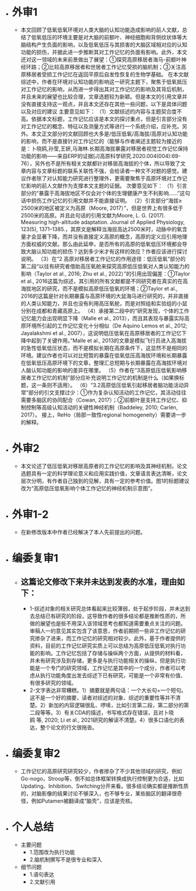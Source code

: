 - # 外审1
	- 本文回顾了低氧低氧环境对人类大脑的认知功能造成影响的前人文献，总结了低氧低压的环境主要是对大脑的前额叶、神经细胞和背侧纹状体等大脑结构产生负面的影响，以及低氧低压与其损害的大脑区域相对应的认知功能的损伤，并据此进一步推断其对工作记忆的负面有影响。此外，本文还对这一领域的未来前景做出了展望：①探究高原移居者海马-前额叶神经环路；②比较高原移居者和世居者工作记忆受损的脑机制；③关注高原移居者受损工作记忆在返回平原后自发性恢复的生物学基础。 在本文献综述中，作者在环境对认知功能的影响这一研究主题下，聚焦于低氧抵压对工作记忆的影响，从而进一步得出其对工作记忆的影响及其背后机制，并且未来的展望也比较合理，文章选题较为新颖。但是本文的引用文章并没有直接支持这一观点，并且本文还存在其他一些问题，以下是具体问题以及对应的建议 主要意见如下： （1）文献综述的内容与主题契合度不高。依据本文标题，工作记忆应该是本文的探讨重点，但是引言部分没有对工作记忆的概念、特征以及测量方式等进行一个系统介绍，应补充。另外。本文正文部分的文献回顾也大多是/低压低氧/高海拔/高原对认知功能的影响，而不是直接针对工作记忆的（能够与作者阐述主题较为接近的是：卜晓鸥,孙莹,王妍,马海林.长期高海拔暴露对移居者视觉工作记忆保持功能的影响——来自ERP的证据[J]高原科学研究.2020.004(004):69-76），另外也不是所有相关文献都针对移居高海拔的个体，所以导致了文章内容与文章标题的联系关联性不强，会给读者一种文不对题的感觉。建议作者除了对认知能力研究进行整理外，更需要聚焦于高原环境对工作记忆影响的前人文献作为支撑本文主题的证据。 次要意见如下： （1）引言部分的“暴露于高海拔地区不仅会对个体的生理健康产生不利影响......”这句话中损伤工作记忆的引用文献并不能直接证明。 （2）引言部分“海拔≥ 2500米的地区被定义为高原（Moore, 2017）”，但是世界上有很多低于2500米的高原。并且此句话的引用文献为Moore, L. G. (2017). Measuring high-altitude adaptation. Journal of Applied Physiology, 123(5), 1371–1385.，其原文是解释当海拔高达2500米时，动脉中的氧含量才会显著下降，而并没有直接定义高原的概念，高原的定义应引用地理方面权威的文献。那么由此延申，是否所有的高原的低氧低压环境都会导致大脑认知功能的损伤？达到多少米才有这样的效应？作者应该进行探讨说明。 （3）在“2 高原对移居者工作记忆的作用途径：低压低氧”部分的第二段“以往有研究者借助高压氧舱来探究高原低压低氧对人类认知能力的影响（Taylor et al., 2016; Zhu et al., 2022）”的引用出现偏差：①Taylor et al., 2016这篇为综述，其引用的所有文献都是不同研究者在真实的在高海拔地区的研究，而不是模拟高原低压低氧的环境；②Taylor et al., 2016的这篇是针对长期暴露与高原环境的大鼠海马进行研究的，并非直接的人类认知能力，并且也没有利用高压氧舱，而是对照组和实验组的小鼠分别在成都和青藏高原上。 （4）承接第二段中的“研究发现，个体的工作记忆能力会出现明显下降（Malle et al., 2013），而且其表现与暴露实际高原环境所引起的工作记忆变化十分相似（De Aquino Lemos et al., 2012; Jayalakshmi et al., 2007），这说明低压低氧在高原移居者的工作记忆下降中起到了关键作用。”Malle et al., 2013的文章是模拟飞行员进入高海拔的急性低氧低压状态，而不是模拟长期在高原条件下，这显然不是相同的环境。建议作者也可以对比短暂的暴露在低氧低压高海拔环境和长期暴露在低氧低压高原环境下的文章，整理汇总短期与长期暴露在高海拔环境对人脑认知功能的影响的差异在哪里。 （5）作者在“3高原低压低氧影响移居者工作记忆的机制”部分应补充说明工作记忆的机制是什么（如果换标题，这一条则不适用）。 （6）“3.2高原低压低氧引起移居者脑功能活动异常”部分的引文支撑过少：①作为复杂认知活动的工作记忆，其活动往往需要多脑区的协同配合（Cowan, 2017）；②前额叶是支持工作记忆、抑制控制等高级认知活动的关键性神经机制（Baddeley, 2010; Carlén, 2017）。 接上，ReHo（局部一致性regional homogeneity）需要进一步的解释。
- # 外审2
	- 本文论述了低压低氧对移居高原者的工作记忆的影响及其神经机制，论文选题具有一定的科学理论意义和应用实践价值，文章语言表达清晰，论文层次分明，有作者自己独到的见解，具有一定的参考价值。图1的标题建议改为“高原低压低氧影响个体工作记忆的神经机制示意图”。
- # 外审1-2
	- 在新修改版本中作者已经解决了本人先前提出的问题。
- # 编委复审1
	- ## 这篇论文修改下来并未达到发表的水准，理由如下：
		- 1-综述对象的相关研究总体看起来比较薄弱，处于起步阶段，并未达到去总结已有研究的阶段，这导致作者的很多结论都是推断性质的，所做的展望也是些不用深入该领域思考也都知道需要重点关注的问题。审稿人一的意见其实包含了该意思，作者前期把一些非工作记忆的研究掺杂了进来，而工作记忆的研究相对较少。此外，基于作者提供的资料，目前的工作记忆研究实质上可以总结为高原低压低氧对执行功能的影响。工作记忆包括了存储与操纵两个方面，从提供的材料看，并未有研究涉及到存储，更多是与执行功能相关的操纵，但是执行功能是一个专门的研究领域，工作记忆是其中的一个成分，作者可以考虑从执行功能角度出发去综述下已有研究，可能是一个非常有价值、有很多研究的领域。
		- 2-文字表达非常糟糕。1）摘要就是两句话：一个大长句+一个短句。这不是一个好的摘要，读者对综述的对象、综述的重要性等并不清楚。2）新加的内容逻辑很乱、啰嗦，比如引言第二段，第二部分的第二段等等。3）有关CDA的描述，书写格式存在错误，且对卜晓鸥 等, 2020; Li et al., 2021研究的解读不清楚。4）很多口语化的表达，整个论文的行文很拖沓。
- # 编委复审2
	- 工作记忆的高原研究研究较少，作者掺杂了不少其他领域的研究，例如Go-nogo，Stroop等，倒不如总体框架转换成执行控制更为合适，比如Updating、Inhibition、Switching分开来看。很多结论确实都是推断性质的，对脑影像的结果讨论不够深入，也不够专业，某些脑区的翻译很奇怪，例如Putamen被翻译成“脑壳”，应该是壳核。
- # 个人总结
	- 主要问题
		- 1.范围改为执行功能
		- 2.脑机制撰写不是很专业和深入
	- 细节问题
		- 1.语句表达
		- 2.文献引用